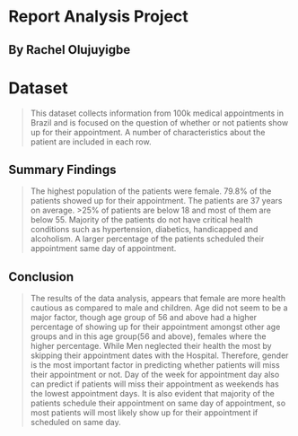 # Report Analysis Project
## By Rachel Olujuyigbe

# Dataset

> This dataset collects information from 100k medical appointments in Brazil and is focused on the question of whether or not patients show up for their appointment. A number of characteristics about the patient are included in each row.

## Summary Findings
>The highest population of the patients were female.
>79.8% of the patients showed up for their appointment.
>The patients are 37 years on average. >25% of patients are below 18 and most of them are below 55.
>Majority of the patients do not have critical health conditions such as hypertension, diabetics, handicapped and alcoholism.
>A larger percentage of the patients scheduled their appointment same day of appointment.

## Conclusion
>The results of the data analysis, appears that female are more health cautious as compared to male and children. Age did not seem to be a major factor, though age group of 56 and above had a higher percentage of showing up for their appointment amongst other age groups and in this age group(56 and above), females where the higher percentage. While Men neglected their health the most by skipping their appointment dates with the Hospital. Therefore, gender is the most important factor in predicting whether patients will miss their appointment or not.
Day of the week for appointment day also can predict if patients will miss their appointment as weekends has the lowest appointment days. It is also evident that majority of the patients schedule their appointment on same day of appointment, so most patients will most likely show up for their appointment if scheduled on same day.
